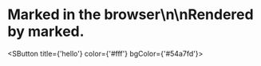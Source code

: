 # Marked in the browser\n\nRendered by **marked**.
<SButton title={'hello'} color={'#fff'} bgColor={'#54a7fd'}></SButton>